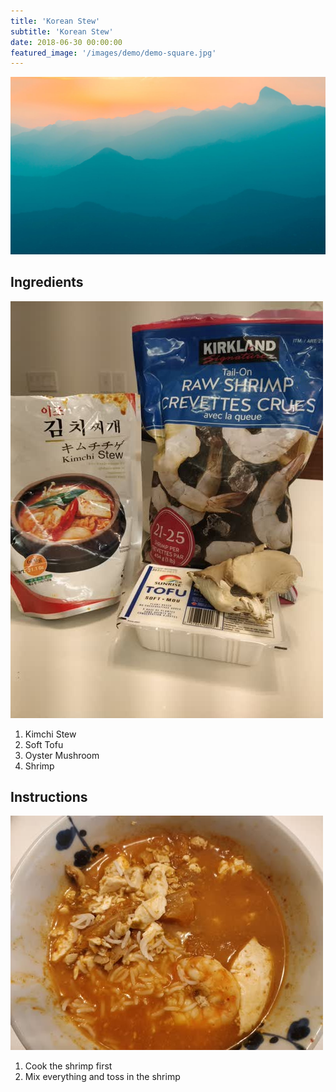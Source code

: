 ```yaml
---
title: 'Korean Stew'
subtitle: 'Korean Stew'
date: 2018-06-30 00:00:00
featured_image: '/images/demo/demo-square.jpg'
---
```


![](/images/demo/demo-landscape.jpg)

## Ingredients

![ingredients](/images/recipes/jp-and-kor/korean-stew-01.jpg)

1. Kimchi Stew
1. Soft Tofu
1. Oyster Mushroom
1. Shrimp

## Instructions

![final](/images/recipes/jp-and-kor/korean-stew-02.jpg)

1. Cook the shrimp first
1. Mix everything and toss in the shrimp